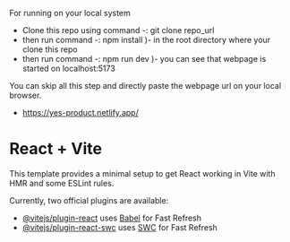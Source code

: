 For running on your local system
- Clone this repo using command -: git clone repo_url
- then run command -: npm install )- in the root directory where your clone this repo
- then run command -: npm run dev )- you can see that webpage is started on localhost:5173

You can skip all this step and directly paste the webpage url on your local browser.
- https://yes-product.netlify.app/


# React + Vite

This template provides a minimal setup to get React working in Vite with HMR and some ESLint rules.

Currently, two official plugins are available:

- [@vitejs/plugin-react](https://github.com/vitejs/vite-plugin-react/blob/main/packages/plugin-react/README.md) uses [Babel](https://babeljs.io/) for Fast Refresh
- [@vitejs/plugin-react-swc](https://github.com/vitejs/vite-plugin-react-swc) uses [SWC](https://swc.rs/) for Fast Refresh
